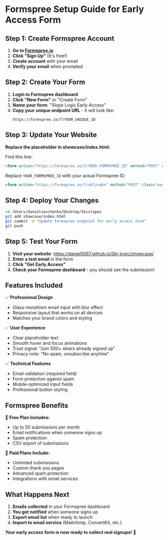# Formspree Setup Guide for Early Access Form

## Step 1: Create Formspree Account

1. **Go to [Formspree.io](https://formspree.io/)**
2. **Click "Sign Up"** (It's free!)
3. **Create account** with your email
4. **Verify your email** when prompted

## Step 2: Create Your Form

1. **Login to Formspree dashboard**
2. **Click "New Form"** or "Create Form"
3. **Name your form**: "Slope Logic Early Access"
4. **Copy your unique endpoint URL** - it will look like:
   ```
   https://formspree.io/f/YOUR_UNIQUE_ID
   ```

## Step 3: Update Your Website

**Replace the placeholder in showcase/index.html:**

Find this line:
```html
<form action="https://formspree.io/f/YOUR_FORMSPREE_ID" method="POST" class="early-access-form">
```

Replace `YOUR_FORMSPREE_ID` with your actual Formspree ID:
```html
<form action="https://formspree.io/f/xbljvqko" method="POST" class="early-access-form">
```

## Step 4: Deploy Your Changes

```bash
cd /Users/danielsavchenko/Desktop/Skislopes
git add showcase/index.html
git commit -m "Update Formspree endpoint for early access form"
git push
```

## Step 5: Test Your Form

1. **Visit your website**: https://daniel5067.github.io/Ski-logic/showcase/
2. **Enter a test email** in the form
3. **Click "Get Early Access"**
4. **Check your Formspree dashboard** - you should see the submission!

## Features Included

✅ **Professional Design**
- Glass-morphism email input with blur effect
- Responsive layout that works on all devices
- Matches your brand colors and styling

✅ **User Experience**
- Clear placeholder text
- Smooth hover and focus animations
- Trust signal: "Join 500+ skiers already signed up"
- Privacy note: "No spam, unsubscribe anytime"

✅ **Technical Features**
- Email validation (required field)
- Form protection against spam
- Mobile-optimized input fields
- Professional button styling

## Formspree Benefits

🎯 **Free Plan Includes:**
- Up to 50 submissions per month
- Email notifications when someone signs up
- Spam protection
- CSV export of submissions

💼 **Paid Plans Include:**
- Unlimited submissions
- Custom thank you pages
- Advanced spam protection
- Integrations with email services

## What Happens Next

1. **Emails collected** in your Formspree dashboard
2. **You get notified** when someone signs up
3. **Export email list** when ready to launch
4. **Import to email service** (Mailchimp, ConvertKit, etc.)

**Your early access form is now ready to collect real signups!** 🚀